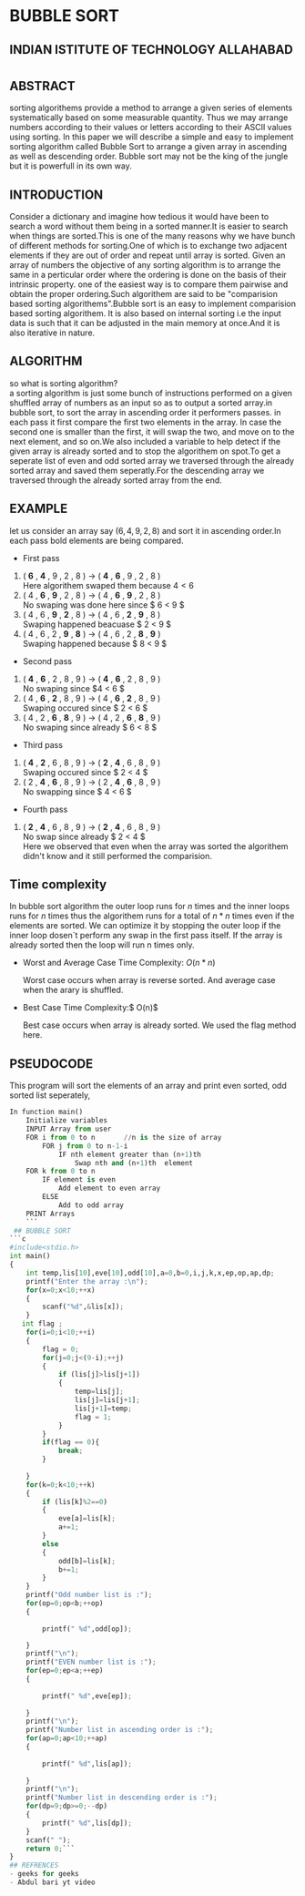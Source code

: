 # BUBBLE  SORT 
## INDIAN ISTITUTE OF TECHNOLOGY ALLAHABAD
#
## ABSTRACT

sorting algorithems provide a method to arrange a given series of elements systematically based on some measurable quantity. Thus we may arrange numbers according to their values or letters according to their ASCII values using sorting. In this paper we will describe a simple and easy to implement sorting algorithm called Bubble Sort to arrange a given array in ascending as well as descending order. Bubble sort may not be the king of the jungle but it is powerfull in its own way.

## INTRODUCTION

Consider a dictionary and imagine how tedious it would have been to search a word without them being in a sorted manner.It is easier to search when things are sorted.This is one of the many reasons why we have bunch of different methods for sorting.One of which is to exchange two adjacent elements if they are out of order and repeat until array is sorted.
Given an array of numbers the objective of any sorting algorithm is to arrange the same in a perticular order where the ordering is done on the basis of their intrinsic property. one of the easiest way is to compare them pairwise and obtain the proper ordering.Such algorithem are said to be "comparision based sorting algorithems".Bubble sort is an easy to implement comparision based sorting algorithem. It is also based on internal sorting i.e the input data is such that it can be adjusted in the main memory at once.And it is also iterative in nature.

## ALGORITHM

so what is sorting algorithm?   
a sorting algorithm is just some bunch of instructions performed on a given shuffled array of numbers as an input so as to output a sorted array.in bubble sort, to sort the array in ascending order it performers passes. in each pass it first compare the first two elements in the array. In case the second one is smaller than the first, it will swap the two, and move on to the next element, and so on.We also included a variable to help detect if the given array is already sorted and to stop the algorithem on spot.To get a seperate list of even and odd sorted array we traversed through the already sorted array and saved them seperatly.For the descending array we traversed through the already sorted array from the end.

## EXAMPLE
let us consider an array say $( 6 , 4 , 9 , 2 , 8 )$ and sort it in ascending order.In each pass bold elements are being compared.    
- First pass
1. ( **6** , **4** , 9 , 2 , 8 ) &rarr; ( **4** , **6** , 9 , 2 , 8 )     
Here algorithem swaped them because $4 < 6$      
2.   ( 4 , **6** , **9** , 2 , 8 ) &rarr; ( 4 , **6** , **9** , 2 , 8 )      
No swaping was done here since  $ 6 < 9 $     
3. ( 4 , 6 , **9** , **2** , 8 ) &rarr; ( 4 , 6 , **2** , **9** ,  8 )    
Swaping happened beacuase $ 2 < 9 $
4. ( 4 , 6 , 2 , **9** , **8** ) &rarr; ( 4 , 6 , 2 , **8** , **9** )   
Swaping happened because $ 8 < 9 $

- Second pass

1. ( **4** , **6** , 2 , 8 , 9 ) &rarr; ( **4** , **6** , 2 , 8 , 9 )   
No swaping since $4 < 6 $
2. ( 4 , **6** , **2** , 8 , 9 ) &rarr; ( 4 , **6** , **2** , 8 , 9 )   
Swaping occured since $ 2 < 6 $
3. ( 4 , 2 , **6** , **8** , 9 ) &rarr; ( 4 , 2 , **6** , **8** , 9 )   
No swaping since already $ 6 < 8 $

- Third pass
1. ( **4** , **2** , 6 , 8 , 9 ) &rarr; ( **2** , **4** , 6 , 8 , 9 )   
Swaping occured since $ 2 < 4 $
2. ( 2 , **4** , **6** , 8 , 9 ) &rarr; ( 2 , **4** , **6** , 8 , 9 )       
No swapping since $ 4 < 6 $
- Fourth pass
1. ( **2** , **4** , 6 , 8 , 9 ) &rarr; ( **2** , **4** , 6 , 8 , 9 )       
No swap since already $ 2 < 4 $     
Here we observed that even when the array was sorted the algorithem didn't know and it still performed the comparision.

## Time complexity
In bubble sort algorithm the outer loop runs for $n$ times and the inner loops runs for $n$ times thus the algorithem runs for a total of $n*n$ times even if the elements are sorted.
We can optimize it by stopping the outer loop if the inner loop dosen`t perform any swap in the first pass itself.
If the array is already sorted then the loop will run n times only.

- Worst and Average Case Time Complexity: $O(n*n)$

	 Worst case occurs when array is reverse sorted.
     And average case when the arary is shuffled.

- Best Case Time Complexity:$ O(n)$

	 Best case occurs when array is already sorted. We used the flag method here.

## PSEUDOCODE

This program will sort the elements of an array and print even sorted, odd sorted list seperately,
```python
In function main()
	Initialize variables
	INPUT Array from user
	FOR i from 0 to n		//n is the size of array
		FOR j from 0 to n-1-i  		
			IF nth element greater than (n+1)th 
				Swap nth and (n+1)th  element
	FOR k from 0 to n
		IF element is even
			Add element to even array
		ELSE 
			Add to odd array
	PRINT Arrays 
    ```
 ## BUBBLE SORT
```c
#include<stdio.h>
int main()
{
    int temp,lis[10],eve[10],odd[10],a=0,b=0,i,j,k,x,ep,op,ap,dp;
    printf("Enter the array :\n");
    for(x=0;x<10;++x)
    {
        scanf("%d",&lis[x]);
    }
   int flag ;
    for(i=0;i<10;++i)
    {   
        flag = 0;
        for(j=0;j<(9-i);++j)
        {
            if (lis[j]>lis[j+1])
            {
                temp=lis[j];
                lis[j]=lis[j+1];
                lis[j+1]=temp;
                flag = 1;
            }
        }
        if(flag == 0){
            break;
        }
    
    }
    for(k=0;k<10;++k)
    {
        if (lis[k]%2==0)
        {
            eve[a]=lis[k];
            a+=1;
        }
        else 
        {
            odd[b]=lis[k];
            b+=1;
        }
    }
    printf("Odd number list is :");
    for(op=0;op<b;++op)
    {
        
        printf(" %d",odd[op]);

    }
    printf("\n");
    printf("EVEN number list is :");
    for(ep=0;ep<a;++ep)
    {
       
        printf(" %d",eve[ep]);
       
    }
    printf("\n");
    printf("Number list in ascending order is :");
    for(ap=0;ap<10;++ap)
    {
        
        printf(" %d",lis[ap]);
        
    }
    printf("\n");
    printf("Number list in descending order is :");
    for(dp=9;dp>=0;--dp)
    {
        printf(" %d",lis[dp]);
    } 
    scanf(" ");
    return 0;```
}
## REFRENCES
- geeks for geeks
- Abdul bari yt video

